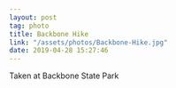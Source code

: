 ```yaml
---
layout: post
tag: photo
title: Backbone Hike
link: "/assets/photos/Backbone-Hike.jpg"
date: 2019-04-28 15:27:46
---
```

Taken at Backbone State Park
